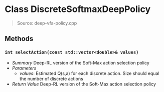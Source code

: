 # Class DiscreteSoftmaxDeepPolicy
> Source: deep-vfa-policy.cpp
## Methods
### `int selectAction(const std::vector<double>& values)`
* *Summary*
  Deep-RL version of the Soft-Max action selection policy
* *Parameters*
  * _values_: Estimated Q(s,a) for each discrete action. Size should equal the number of discrete actions
* *Return Value*
  Deep-RL version of the Soft-Max action selection policy
